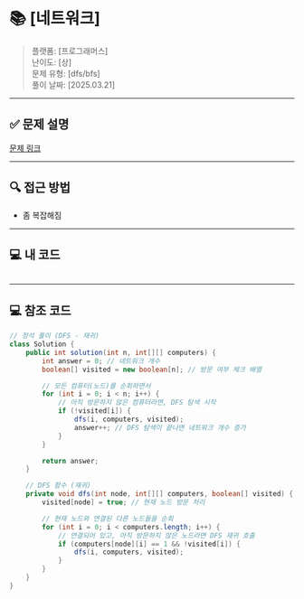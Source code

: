 # 📚 [네트워크]
> 플랫폼: [프로그래머스]  
> 난이도: [상]  
> 문제 유형: [dfs/bfs]  
> 풀이 날짜: [2025.03.21]

---

## ✅ 문제 설명
[문제 링크](https://school.programmers.co.kr/learn/courses/30/lessons/43162)

---

## 🔍 **접근 방법**
- 좀 복잡해짐

---

## 💻 **내 코드**
```java
```
---

## 💻 **참조 코드**
```java
// 정석 풀이 (DFS - 재귀)
class Solution {
    public int solution(int n, int[][] computers) {
        int answer = 0; // 네트워크 개수
        boolean[] visited = new boolean[n]; // 방문 여부 체크 배열

        // 모든 컴퓨터(노드)를 순회하면서
        for (int i = 0; i < n; i++) {
            // 아직 방문하지 않은 컴퓨터라면, DFS 탐색 시작
            if (!visited[i]) {
                dfs(i, computers, visited);
                answer++; // DFS 탐색이 끝나면 네트워크 개수 증가
            }
        }

        return answer;
    }

    // DFS 함수 (재귀)
    private void dfs(int node, int[][] computers, boolean[] visited) {
        visited[node] = true; // 현재 노드 방문 처리

        // 현재 노드와 연결된 다른 노드들을 순회
        for (int i = 0; i < computers.length; i++) {
            // 연결되어 있고, 아직 방문하지 않은 노드라면 DFS 재귀 호출
            if (computers[node][i] == 1 && !visited[i]) {
                dfs(i, computers, visited);
            }
        }
    }
}
```